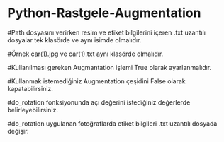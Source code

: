 # Python-Rastgele-Augmentation                                                                                                                
#Path dosyasını verirken resim ve etiket bilgilerini içeren .txt uzantılı dosyalar tek klasörde ve aynı isimde olmalıdır.

#Örnek car(1).jpg ve car(1).txt aynı klasörde olmalıdır.

#Kullanılması gereken Augmantation işlemi True olarak ayarlanmalıdır.

#Kullanmak istemediğiniz Augmentation çeşidini False olarak kapatabilirsiniz.

#do_rotation fonksiyonunda açı değerini istediğiniz değerlerde belirleyebilirsiniz.

#do_rotation uygulanan fotoğraflarda etiket bilgileri .txt uzantılı dosyada değişir.
